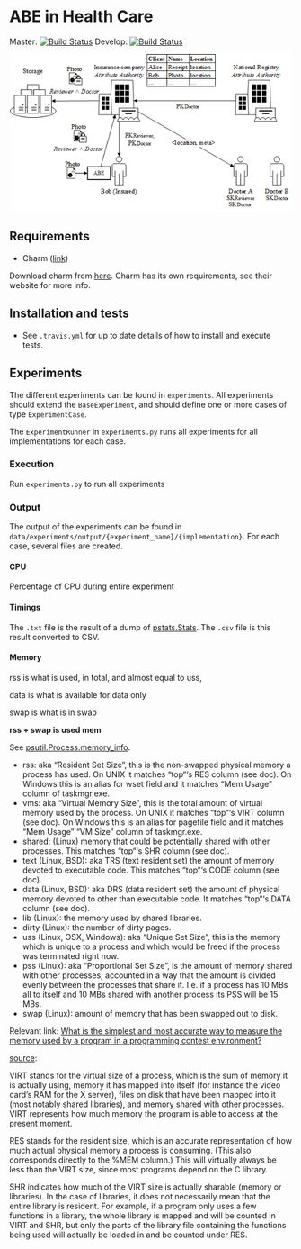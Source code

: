 # ABE in Health Care

Master: [![Build Status](https://travis-ci.com/denniss17/abe-healthcare.svg?token=yNBTTxeeyDjVthn2bzgm&branch=master)](https://travis-ci.com/denniss17/abe-healthcare)
Develop: [![Build Status](https://travis-ci.com/denniss17/abe-healthcare.svg?token=yNBTTxeeyDjVthn2bzgm&branch=develop)](https://travis-ci.com/denniss17/abe-healthcare)

![Overview](detailed-use-case.png)

## Requirements

- Charm ([link](http://charm-crypto.com/))

Download charm from [here](https://github.com/denniss17/charm). Charm has its own requirements, see their website
for more info.

## Installation and tests

- See `.travis.yml` for up to date details of how to install and execute tests.

## Experiments

The different experiments can be found in `experiments`. All experiments should extend the `BaseExperiment`, and 
should define one or more cases of type `ExperimentCase`. 

The `ExperimentRunner` in `experiments.py` runs all experiments for all implementations for each case.

### Execution

Run `experiments.py` to run all experiments

### Output

The output of the experiments can be found in `data/experiments/output/{experiment_name}/{implementation}`.
For each case, several files are created.

#### CPU
Percentage of CPU during entire experiment

#### Timings
The `.txt` file is the result of a dump of [pstats.Stats](https://docs.python.org/3.5/library/profile.html#pstats.Stats). 
The `.csv` file is this result converted to CSV.

#### Memory

rss is what is used, in total, and almost equal to uss,

data is what is available for data only

swap is what is in swap

**rss + swap is used mem**

See [psutil.Process.memory_info](https://pythonhosted.org/psutil/#psutil.Process.memory_info).

- rss: aka “Resident Set Size”, this is the non-swapped physical memory a process has used. 
  On UNIX it matches “top“‘s RES column (see doc). On Windows this is an alias for wset field and it 
  matches “Mem Usage” column of taskmgr.exe.
- vms: aka “Virtual Memory Size”, this is the total amount of virtual memory used by the process. 
  On UNIX it matches “top“‘s VIRT column (see doc). On Windows this is an alias for pagefile field and it matches
  “Mem Usage” “VM Size” column of taskmgr.exe.
- shared: (Linux) memory that could be potentially shared with other processes. This matches “top“‘s SHR column (see doc).
- text (Linux, BSD): aka TRS (text resident set) the amount of memory devoted to executable code. 
  This matches “top“‘s CODE column (see doc).
- data (Linux, BSD): aka DRS (data resident set) the amount of physical memory devoted to other than executable code. 
  It matches “top“‘s DATA column (see doc).
- lib (Linux): the memory used by shared libraries.
- dirty (Linux): the number of dirty pages.
- uss (Linux, OSX, Windows): aka “Unique Set Size”, this is the memory which is unique to a process and which would be 
  freed if the process was terminated right now.
- pss (Linux): aka “Proportional Set Size”, is the amount of memory shared with other processes, accounted in a way 
  that the amount is divided evenly between the processes that share it. I.e. if a process has 10 MBs all to itself 
  and 10 MBs shared with another process its PSS will be 15 MBs.
- swap (Linux): amount of memory that has been swapped out to disk.


Relevant link: [What is the simplest and most accurate way to measure the memory used by a program in a programming contest environment?](https://www.quora.com/What-is-the-simplest-and-most-accurate-way-to-measure-the-memory-used-by-a-program-in-a-programming-contest-environment)

[source](http://mugurel.sumanariu.ro/linux/the-difference-among-virt-res-and-shr-in-top-output/):

VIRT stands for the virtual size of a process, which is the sum of memory it is actually using, 
memory it has mapped into itself (for instance the video card’s RAM for the X server), 
files on disk that have been mapped into it (most notably shared libraries), 
and memory shared with other processes. VIRT represents 
how much memory the program is able to access at the present moment.

RES stands for the resident size, which is an accurate representation of how much actual physical memory 
a process is consuming. (This also corresponds directly to the %MEM column.) This will virtually always be less than 
the VIRT size, since most programs depend on the C library.

SHR indicates how much of the VIRT size is actually sharable (memory or libraries). In the case of libraries, it does 
not necessarily mean that the entire library is resident. For example, if a program only uses a few functions in a 
library, the whole library is mapped and will be counted in VIRT and SHR, but only the parts of the library file 
containing the functions being used will actually be loaded in and be counted under RES.

